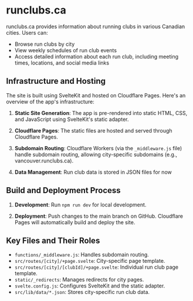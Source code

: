 # runclubs.ca
runclubs.ca provides information about running clubs in various Canadian cities. Users can:

- Browse run clubs by city
- View weekly schedules of run club events
- Access detailed information about each run club, including meeting times, locations, and social media links

## Infrastructure and Hosting

The site is built using SvelteKit and hosted on Cloudflare Pages. Here's an overview of the app's infrastructure:

1. **Static Site Generation**: The app is pre-rendered into static HTML, CSS, and JavaScript using SvelteKit's static adapter.

2. **Cloudflare Pages**: The static files are hosted and served through Cloudflare Pages.

3. **Subdomain Routing**: Cloudflare Workers (via the `_middleware.js` file) handle subdomain routing, allowing city-specific subdomains (e.g., vancouver.runclubs.ca).

4. **Data Management**: Run club data is stored in JSON files for now

## Build and Deployment Process

1. **Development**: Run `npm run dev` for local development.

2. **Deployment**: Push changes to the main branch on GitHub. Cloudflare Pages will automatically build and deploy the site.

## Key Files and Their Roles

- `functions/_middleware.js`: Handles subdomain routing.
- `src/routes/[city]/+page.svelte`: City-specific page template.
- `src/routes/[city]/[clubId]/+page.svelte`: Individual run club page template.
- `static/_redirects`: Manages redirects for city pages.
- `svelte.config.js`: Configures SvelteKit and the static adapter.
- `src/lib/data/*.json`: Stores city-specific run club data.
